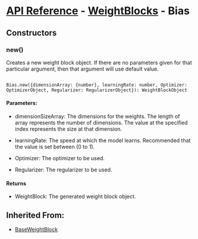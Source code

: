 # [API Reference](../../API.md) - [WeightBlocks](../WeightBlocks.md) - Bias

## Constructors

### new()

Creates a new weight block object. If there are no parameters given for that particular argument, then that argument will use default value.

```

Bias.new({dimensionArray: {number}, learningRate: number, Optimizer: OptimizerObject, Regularizer: RegularizerObject}): WeightBlockObject

```

#### Parameters:

* dimensionSizeArray: The dimensions for the weights. The length of array represents the number of dimensions. The value at the specified index represents the size at that dimension.

* learningRate: The speed at which the model learns. Recommended that the value is set between (0 to 1).

* Optimizer: The optimizer to be used.

* Regularizer: The regularizer to be used.

#### Returns

* WeightBlock: The generated weight block object.

## Inherited From:

* [BaseWeightBlock](BaseWeightBlock.md)
